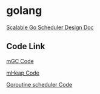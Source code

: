 # golang

[Scalable Go Scheduler Design Doc](https://docs.google.com/document/d/1TTj4T2JO42uD5ID9e89oa0sLKhJYD0Y_kqxDv3I3XMw/edit)

## Code Link

[mGC Code](https://github.com/golang/go/blob/master/src/runtime/mgc.go)

[mHeap Code](https://github.com/golang/go/blob/master/src/runtime/mheap.go)

[Goroutine scheduler Code](https://github.com/golang/go/blob/master/src/runtime/proc.go)

